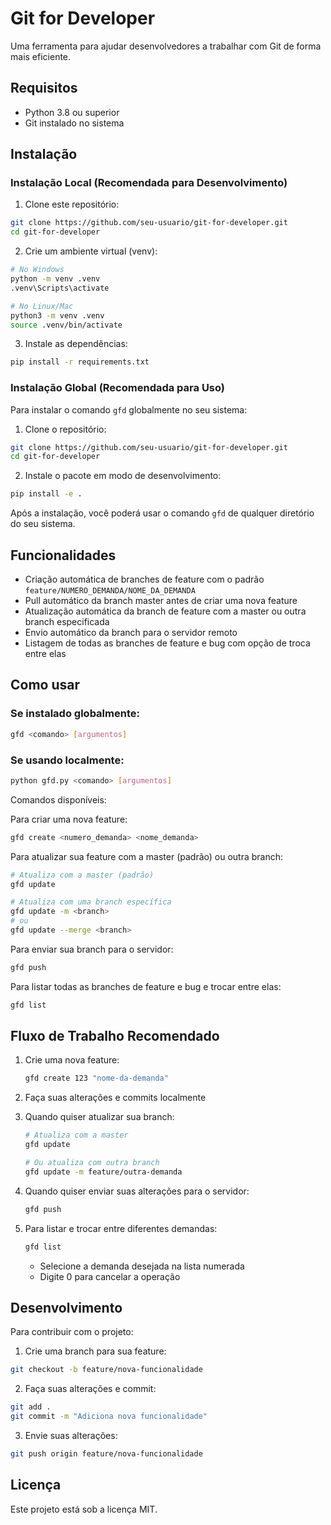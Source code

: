 # Git for Developer

Uma ferramenta para ajudar desenvolvedores a trabalhar com Git de forma mais eficiente.

## Requisitos

- Python 3.8 ou superior
- Git instalado no sistema

## Instalação

### Instalação Local (Recomendada para Desenvolvimento)

1. Clone este repositório:
```bash
git clone https://github.com/seu-usuario/git-for-developer.git
cd git-for-developer
```

2. Crie um ambiente virtual (venv):
```bash
# No Windows
python -m venv .venv
.venv\Scripts\activate

# No Linux/Mac
python3 -m venv .venv
source .venv/bin/activate
```

3. Instale as dependências:
```bash
pip install -r requirements.txt
```

### Instalação Global (Recomendada para Uso)

Para instalar o comando `gfd` globalmente no seu sistema:

1. Clone o repositório:
```bash
git clone https://github.com/seu-usuario/git-for-developer.git
cd git-for-developer
```

2. Instale o pacote em modo de desenvolvimento:
```bash
pip install -e .
```

Após a instalação, você poderá usar o comando `gfd` de qualquer diretório do seu sistema.

## Funcionalidades

- Criação automática de branches de feature com o padrão `feature/NUMERO_DEMANDA/NOME_DA_DEMANDA`
- Pull automático da branch master antes de criar uma nova feature
- Atualização automática da branch de feature com a master ou outra branch especificada
- Envio automático da branch para o servidor remoto
- Listagem de todas as branches de feature e bug com opção de troca entre elas

## Como usar

### Se instalado globalmente:
```bash
gfd <comando> [argumentos]
```

### Se usando localmente:
```bash
python gfd.py <comando> [argumentos]
```

Comandos disponíveis:

Para criar uma nova feature:
```bash
gfd create <numero_demanda> <nome_demanda>
```

Para atualizar sua feature com a master (padrão) ou outra branch:
```bash
# Atualiza com a master (padrão)
gfd update

# Atualiza com uma branch específica
gfd update -m <branch>
# ou
gfd update --merge <branch>
```

Para enviar sua branch para o servidor:
```bash
gfd push
```

Para listar todas as branches de feature e bug e trocar entre elas:
```bash
gfd list
```

## Fluxo de Trabalho Recomendado

1. Crie uma nova feature:
   ```bash
   gfd create 123 "nome-da-demanda"
   ```

2. Faça suas alterações e commits localmente

3. Quando quiser atualizar sua branch:
   ```bash
   # Atualiza com a master
   gfd update
   
   # Ou atualiza com outra branch
   gfd update -m feature/outra-demanda
   ```

4. Quando quiser enviar suas alterações para o servidor:
   ```bash
   gfd push
   ```

5. Para listar e trocar entre diferentes demandas:
   ```bash
   gfd list
   ```
   - Selecione a demanda desejada na lista numerada
   - Digite 0 para cancelar a operação

## Desenvolvimento

Para contribuir com o projeto:

1. Crie uma branch para sua feature:
```bash
git checkout -b feature/nova-funcionalidade
```

2. Faça suas alterações e commit:
```bash
git add .
git commit -m "Adiciona nova funcionalidade"
```

3. Envie suas alterações:
```bash
git push origin feature/nova-funcionalidade
```

## Licença

Este projeto está sob a licença MIT.